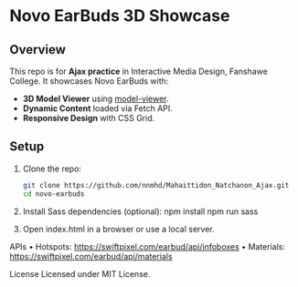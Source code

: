 # Novo EarBuds 3D Showcase

## Overview

This repo is for **Ajax practice** in Interactive Media Design, Fanshawe College. It showcases Novo EarBuds with:

- **3D Model Viewer** using [model-viewer](https://modelviewer.dev/).
- **Dynamic Content** loaded via Fetch API.
- **Responsive Design** with CSS Grid.

## Setup

1. Clone the repo:

   ```bash
   git clone https://github.com/nnmhd/Mahaittidon_Natchanon_Ajax.git
   cd novo-earbuds

   ```

2. Install Sass dependencies (optional):
   npm install
   npm run sass

3. Open index.html in a browser or use a local server.

APIs
• Hotspots: https://swiftpixel.com/earbud/api/infoboxes
• Materials: https://swiftpixel.com/earbud/api/materials

License
Licensed under MIT License.
